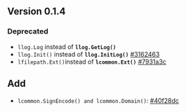 ## Version 0.1.4

### Deprecated
- ```llog.Log``` instead of **```llog.GetLog()```**
- ```llog.Init()``` instead of **```llog.InitLog()```** [#3162463](https://github.com/skiy/gfutils/commit/3162463)
- ```lfilepath.Ext()```instead of **```lcommon.Ext()```** [#7931a3c](https://github.com/skiy/gfutils/commit/7931a3c)

## Add
- ```lcommon.SignEncode() and lcommon.Domain()```: [#40f28dc](https://github.com/skiy/gfutils/commit/40f28dc)
